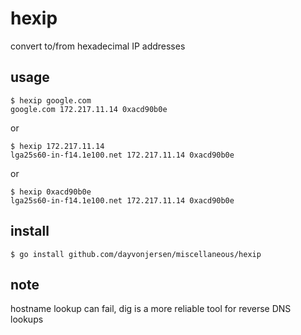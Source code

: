 # hexip
convert to/from hexadecimal IP addresses

## usage

```
$ hexip google.com
google.com 172.217.11.14 0xacd90b0e
```

or

```
$ hexip 172.217.11.14
lga25s60-in-f14.1e100.net 172.217.11.14 0xacd90b0e
```

or

```
$ hexip 0xacd90b0e
lga25s60-in-f14.1e100.net 172.217.11.14 0xacd90b0e
```

## install

```
$ go install github.com/dayvonjersen/miscellaneous/hexip
```

## note

hostname lookup can fail, dig is a more reliable tool for reverse DNS lookups
